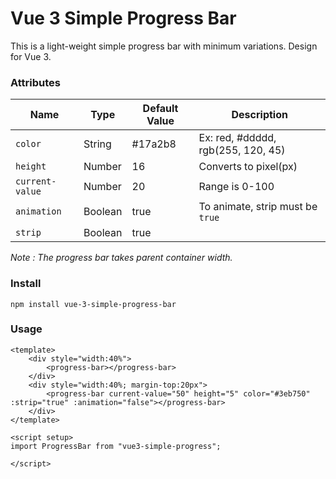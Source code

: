 # Vue 3 Simple Progress Bar

This is a light-weight simple progress bar with minimum variations. Design for Vue 3.

### Attributes

| Name            | Type    | Default Value | Description                        |
|-----------------|---------|---------------|------------------------------------|
| `color`         | String  | #17a2b8       | Ex: red, #ddddd, rgb(255, 120, 45) |
| `height`        | Number  | 16            | Converts to pixel(px)              |
| `current-value` | Number  | 20            | Range is 0-100                     |
| `animation`     | Boolean | true          | To animate, strip must be `true`   |
| `strip`         | Boolean | true          |                                    |

*Note : The progress bar takes parent container width.*

### Install

`npm install vue-3-simple-progress-bar`

### Usage

    <template>
        <div style="width:40%">
            <progress-bar></progress-bar>
        </div>
        <div style="width:40%; margin-top:20px">
            <progress-bar current-value="50" height="5" color="#3eb750" :strip="true" :animation="false"></progress-bar>
        </div>
    </template>

    <script setup>
    import ProgressBar from "vue3-simple-progress";
    
    </script>